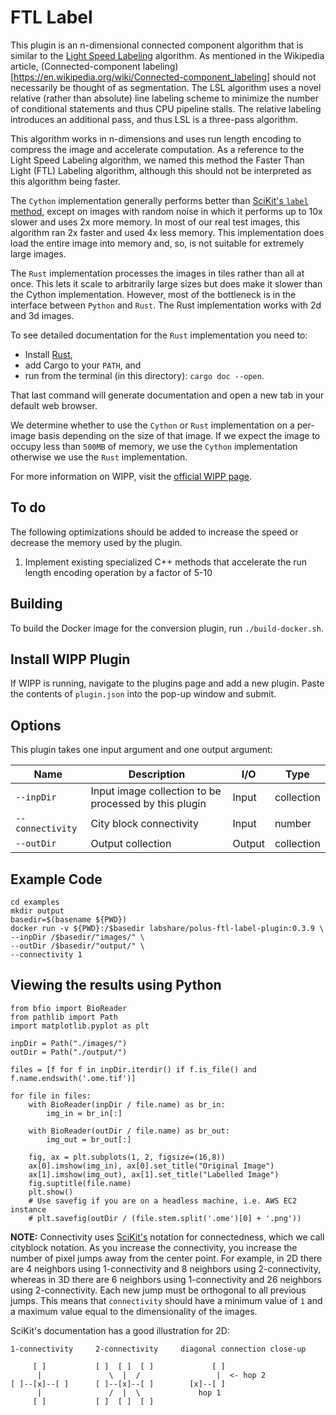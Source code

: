 # FTL Label

This plugin is an n-dimensional connected component algorithm that is similar to the [Light Speed Labeling](http://www-soc.lip6.fr/~lacas/Publications/ICIP09_LSL.pdf) algorithm.
As mentioned in the Wikipedia article, (Connected-component labeling)
[https://en.wikipedia.org/wiki/Connected-component_labeling] should not
necessarily be thought of as segmentation.
The LSL algorithm uses a novel relative (rather than absolute) line labeling
scheme to minimize the number of conditional statements and thus CPU pipeline
stalls. The relative labeling introduces an additional pass, and thus LSL is a
three-pass algorithm.

This algorithm works in n-dimensions and uses run length encoding to compress the image and accelerate computation.
As a reference to the Light Speed Labeling algorithm, we named this method the Faster Than Light (FTL) Labeling algorithm, although this should not be interpreted as this algorithm being faster.

The `Cython` implementation generally performs better than [SciKit's `label` method](https://scikit-image.org/docs/dev/api/skimage.measure.html#skimage.measure.label), except on images with random noise in which it performs up to 10x slower and uses 2x more memory.
In most of our real test images, this algorithm ran 2x faster and used 4x less memory.
This implementation does load the entire image into memory and, so, is not suitable for extremely large images.

The `Rust` implementation processes the images in tiles rather than all at once.
This lets it scale to arbitrarily large sizes but does make it slower than the Cython implementation.
However, most of the bottleneck is in the interface between `Python` and `Rust`.
The Rust implementation works with 2d and 3d images.

To see detailed documentation for the `Rust` implementation you need to:
 * Install [Rust](https://doc.rust-lang.org/stable/book/ch01-01-installation.html),
 * add Cargo to your `PATH`, and
 * run from the terminal (in this directory): `cargo doc --open`.

That last command will generate documentation and open a new tab in your default web browser.

We determine whether to use the `Cython` or `Rust` implementation on a per-image basis depending on the size of that image.
If we expect the image to occupy less than `500MB` of memory, we use the `Cython` implementation otherwise we use the `Rust` implementation. 

For more information on WIPP, visit the
[official WIPP page](https://isg.nist.gov/deepzoomweb/software/wipp).

## To do

The following optimizations should be added to increase the speed or decrease the memory used by the plugin.
1. Implement existing specialized C++ methods that accelerate the run length encoding operation by a factor of 5-10

## Building

To build the Docker image for the conversion plugin, run `./build-docker.sh`.

## Install WIPP Plugin

If WIPP is running, navigate to the plugins page and add a new plugin.
Paste the contents of `plugin.json` into the pop-up window and submit.

## Options

This plugin takes one input argument and one output argument:

| Name             | Description                                           | I/O    | Type       |
|------------------|-------------------------------------------------------|--------|------------|
| `--inpDir`       | Input image collection to be processed by this plugin | Input  | collection |
| `--connectivity` | City block connectivity                               | Input  | number     |
| `--outDir`       | Output collection                                     | Output | collection |

## Example Code
```
cd examples
mkdir output
basedir=$(basename ${PWD})
docker run -v ${PWD}:/$basedir labshare/polus-ftl-label-plugin:0.3.9 \
--inpDir /$basedir/"images/" \
--outDir /$basedir/"output/" \
--connectivity 1
```

## Viewing the results using Python
```
from bfio import BioReader
from pathlib import Path
import matplotlib.pyplot as plt

inpDir = Path("./images/")
outDir = Path("./output/")

files = [f for f in inpDir.iterdir() if f.is_file() and f.name.endswith('.ome.tif')]

for file in files:
    with BioReader(inpDir / file.name) as br_in:
        img_in = br_in[:]

    with BioReader(outDir / file.name) as br_out:
        img_out = br_out[:]

    fig, ax = plt.subplots(1, 2, figsize=(16,8))
    ax[0].imshow(img_in), ax[0].set_title("Original Image")
    ax[1].imshow(img_out), ax[1].set_title("Labelled Image")
    fig.suptitle(file.name)
    plt.show()
    # Use savefig if you are on a headless machine, i.e. AWS EC2 instance
    # plt.savefig(outDir / (file.stem.split('.ome')[0] + '.png'))
```

**NOTE:**
Connectivity uses [SciKit's](https://scikit-image.org/docs/dev/api/skimage.measure.html#skimage.measure.label) notation for connectedness, which we call cityblock notation.
As you increase the connectivity, you increase the number of pixel jumps away from the center point.
For example, in 2D there are 4 neighbors using 1-connectivity and 8 neighbors using 2-connectivity,
whereas in 3D there are 6 neighbors using 1-connectivity and 26 neighbors using 2-connectivity.
Each new jump must be orthogonal to all previous jumps.
This means that `connectivity` should have a minimum value of `1` and a maximum value equal to the dimensionality of the images.

SciKit's documentation has a good illustration for 2D:
```
1-connectivity     2-connectivity     diagonal connection close-up

     [ ]           [ ]  [ ]  [ ]             [ ]
      |               \  |  /                 |  <- hop 2
[ ]--[x]--[ ]      [ ]--[x]--[ ]        [x]--[ ]
      |               /  |  \             hop 1
     [ ]           [ ]  [ ]  [ ]
```